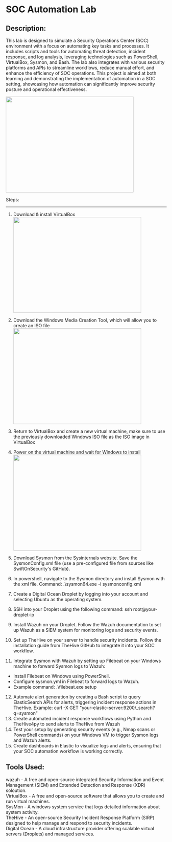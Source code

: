 # SOC Automation Lab

Description:
------------
This lab is designed to simulate a Security Operations Center (SOC) environment with a focus on automating key tasks and processes. It includes scripts and tools for automating threat detection, incident response, and log analysis, leveraging technologies such as PowerShell, VirtualBox, Sysmon, and Bash. The lab also integrates with various security platforms and APIs to streamline workflows, reduce manual effort, and enhance the efficiency of SOC operations. This project is aimed at both learning and demonstrating the implementation of automation in a SOC setting, showcasing how automation can significantly improve security posture and operational effectiveness.

<img src="https://github.com/user-attachments/assets/ebe31b15-6f0f-472f-b616-a7dcd0e7926d" width="400" height="300"/>

Steps:

-------
1. Download & install VirtualBox  <br> <img src="https://github.com/user-attachments/assets/3b083dca-300c-4673-8530-cb0ebadc350a" width="400" height="300"/>

2. Download the Windows Media Creation Tool, which will allow you to create an ISO file <br> <img src="https://github.com/user-attachments/assets/95dd5f95-d6fd-483b-936c-6deaecc97dbe" width="400" height="300"/>


3. Return to VirtualBox and create a new virtual machine, make sure to use the previously downloaded Windows ISO file as the ISO image in VirtualBox
4. Power on the virtual machine and wait for Windows to install  <br><img src="https://github.com/user-attachments/assets/a8d42c1b-a895-41ee-bf6f-041a713960a5" width="400" height="300"/>

5. Download Sysmon from the Sysinternals website. Save the SysmonConfig.xml file (use a pre-configured file from sources like SwiftOnSecurity's GitHub).
6. In powershell, navigate to the Sysmon directory and install Sysmon with the xml file. Command: .\sysmon64.exe -i sysmonconfig.xml
7. Create a Digital Ocean Droplet by logging into your account and selecting Ubuntu as the operating system.
8. SSH into your Droplet using the following command: ssh root@your-droplet-ip
9. Install Wazuh on your Droplet. Follow the Wazuh documentation to set up Wazuh as a SIEM system for monitoring logs and security events.
10. Set up TheHive on your server to handle security incidents. Follow the installation guide from TheHive GitHub to integrate it into your SOC workflow.
11. Integrate Sysmon with Wazuh by setting up Filebeat on your Windows machine to forward Sysmon logs to Wazuh:
   - Install Filebeat on Windows using PowerShell.
   - Configure sysmon.yml in Filebeat to forward logs to Wazuh.
   - Example command: .\filebeat.exe setup
12. Automate alert generation by creating a Bash script to query ElasticSearch APIs for alerts, triggering incident response actions in TheHive. Example: curl -X GET "your-elastic-server:9200/_search?q=sysmon"
13. Create automated incident response workflows using Python and TheHive4py to send alerts to TheHive from Wazuh
14. Test your setup by generating security events (e.g., Nmap scans or PowerShell commands) on your Windows VM to trigger Sysmon logs and Wazuh alerts.
15. Create dashboards in Elastic to visualize logs and alerts, ensuring that your SOC automation workflow is working correctly.

Tools Used:
----------
wazuh - A free and open-source integrated Security Information and Event Management (SIEM) and Extended Detection and Response (XDR) soloution.  
VirtualBox - A free and open-source software that allows you to create and run virtual machines.  
SysMon - A windows system service that logs detailed information about system activity.  
TheHive - An open-source Security Incident Response Platform (SIRP) designed to help manage and respond to security incidents.  
Digital Ocean - A cloud infrastructure provider offering scalable virtual servers (Droplets) and managed services.
